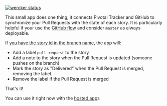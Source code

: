 [![wercker status](https://app.wercker.com/status/c7671ca78409ca2d72e52eb41b3aa34d/m "wercker status")](https://app.wercker.com/project/bykey/c7671ca78409ca2d72e52eb41b3aa34d)

This small app does one thing, it connects Pivotal Tracker and GitHub to
synchronize your Pull Requests with the state of each story. It is particularly
helpful if your use the [GitHub flow](https://guides.github.com/introduction/flow/index.html)
and consider `master` as always deployable.

If [you have the story id in the branch name](https://github.com/stevenharman/git_tracker), the app will:

- Add a label `pull-request` to the story
- Add a note to the story when the Pull Request is updated (someone pushes on the branch)
- Mark the story as "Delivered" when the Pull Request is merged, removing the label.
- Remove the label if the Pull Request is merged

That's it!

You can use it right now with the [hosted app](https://mymergehook.herokuapp.com)s
